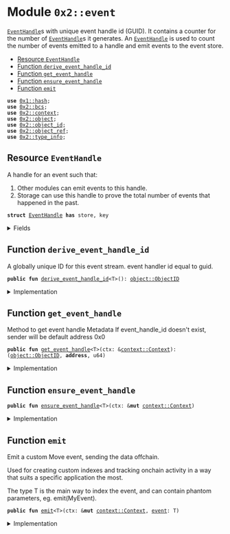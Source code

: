 
<a name="0x2_event"></a>

# Module `0x2::event`

<code><a href="event.md#0x2_event_EventHandle">EventHandle</a></code>s with unique event handle id (GUID). It contains a counter for the number
of <code><a href="event.md#0x2_event_EventHandle">EventHandle</a></code>s it generates. An <code><a href="event.md#0x2_event_EventHandle">EventHandle</a></code> is used to count the number of
events emitted to a handle and emit events to the event store.


-  [Resource `EventHandle`](#0x2_event_EventHandle)
-  [Function `derive_event_handle_id`](#0x2_event_derive_event_handle_id)
-  [Function `get_event_handle`](#0x2_event_get_event_handle)
-  [Function `ensure_event_handle`](#0x2_event_ensure_event_handle)
-  [Function `emit`](#0x2_event_emit)


<pre><code><b>use</b> <a href="">0x1::hash</a>;
<b>use</b> <a href="bcs.md#0x2_bcs">0x2::bcs</a>;
<b>use</b> <a href="context.md#0x2_context">0x2::context</a>;
<b>use</b> <a href="object.md#0x2_object">0x2::object</a>;
<b>use</b> <a href="object_id.md#0x2_object_id">0x2::object_id</a>;
<b>use</b> <a href="object_ref.md#0x2_object_ref">0x2::object_ref</a>;
<b>use</b> <a href="type_info.md#0x2_type_info">0x2::type_info</a>;
</code></pre>



<a name="0x2_event_EventHandle"></a>

## Resource `EventHandle`

A handle for an event such that:
1. Other modules can emit events to this handle.
2. Storage can use this handle to prove the total number of events that happened in the past.


<pre><code><b>struct</b> <a href="event.md#0x2_event_EventHandle">EventHandle</a> <b>has</b> store, key
</code></pre>



<details>
<summary>Fields</summary>


<dl>
<dt>
<code>counter: u64</code>
</dt>
<dd>
 Total number of events emitted to this event stream.
</dd>
</dl>


</details>

<a name="0x2_event_derive_event_handle_id"></a>

## Function `derive_event_handle_id`

A globally unique ID for this event stream. event handler id equal to guid.


<pre><code><b>public</b> <b>fun</b> <a href="event.md#0x2_event_derive_event_handle_id">derive_event_handle_id</a>&lt;T&gt;(): <a href="object.md#0x2_object_ObjectID">object::ObjectID</a>
</code></pre>



<details>
<summary>Implementation</summary>


<pre><code><b>public</b> <b>fun</b> <a href="event.md#0x2_event_derive_event_handle_id">derive_event_handle_id</a>&lt;T&gt;(): ObjectID {
    <b>let</b> <a href="type_info.md#0x2_type_info">type_info</a> = <a href="type_info.md#0x2_type_info_type_of">type_info::type_of</a>&lt;T&gt;();
    <b>let</b> event_handle_address = bcs::to_address(<a href="_sha3_256">hash::sha3_256</a>(<a href="_to_bytes">bcs::to_bytes</a>(&<a href="type_info.md#0x2_type_info">type_info</a>)));
    <a href="object.md#0x2_object_address_to_object_id">object::address_to_object_id</a>(event_handle_address)
}
</code></pre>



</details>

<a name="0x2_event_get_event_handle"></a>

## Function `get_event_handle`

Method to get event handle Metadata
If event_handle_id doesn't exist, sender will be default address 0x0


<pre><code><b>public</b> <b>fun</b> <a href="event.md#0x2_event_get_event_handle">get_event_handle</a>&lt;T&gt;(ctx: &<a href="context.md#0x2_context_Context">context::Context</a>): (<a href="object.md#0x2_object_ObjectID">object::ObjectID</a>, <b>address</b>, u64)
</code></pre>



<details>
<summary>Implementation</summary>


<pre><code><b>public</b> <b>fun</b> <a href="event.md#0x2_event_get_event_handle">get_event_handle</a>&lt;T&gt;(ctx: &Context): (ObjectID, <b>address</b>, u64) {
    <b>let</b> event_handle_id = <a href="event.md#0x2_event_derive_event_handle_id">derive_event_handle_id</a>&lt;T&gt;();
    <b>let</b> sender = @0x0;
    <b>let</b> event_seq = 0;
    <b>if</b> (<a href="event.md#0x2_event_exists_event_handle">exists_event_handle</a>&lt;T&gt;(ctx)) {
        <b>let</b> event_handle = <a href="event.md#0x2_event_borrow_event_handle">borrow_event_handle</a>&lt;T&gt;(ctx);
        event_seq = event_handle.counter;
        sender = <a href="event.md#0x2_event_get_event_handle_owner">get_event_handle_owner</a>&lt;T&gt;(ctx);
    };
    (event_handle_id, sender, event_seq)
}
</code></pre>



</details>

<a name="0x2_event_ensure_event_handle"></a>

## Function `ensure_event_handle`



<pre><code><b>public</b> <b>fun</b> <a href="event.md#0x2_event_ensure_event_handle">ensure_event_handle</a>&lt;T&gt;(ctx: &<b>mut</b> <a href="context.md#0x2_context_Context">context::Context</a>)
</code></pre>



<details>
<summary>Implementation</summary>


<pre><code><b>public</b> <b>fun</b> <a href="event.md#0x2_event_ensure_event_handle">ensure_event_handle</a>&lt;T&gt;(ctx: &<b>mut</b> Context) {
    <b>if</b> (!<a href="event.md#0x2_event_exists_event_handle">exists_event_handle</a>&lt;T&gt;(ctx)) {
        <a href="event.md#0x2_event_new_event_handle">new_event_handle</a>&lt;T&gt;(ctx);
    }
}
</code></pre>



</details>

<a name="0x2_event_emit"></a>

## Function `emit`

Emit a custom Move event, sending the data offchain.

Used for creating custom indexes and tracking onchain
activity in a way that suits a specific application the most.

The type T is the main way to index the event, and can contain
phantom parameters, eg. emit(MyEvent<phantom T>).


<pre><code><b>public</b> <b>fun</b> <a href="event.md#0x2_event_emit">emit</a>&lt;T&gt;(ctx: &<b>mut</b> <a href="context.md#0x2_context_Context">context::Context</a>, <a href="event.md#0x2_event">event</a>: T)
</code></pre>



<details>
<summary>Implementation</summary>


<pre><code><b>public</b> <b>fun</b> <a href="event.md#0x2_event_emit">emit</a>&lt;T&gt;(ctx: &<b>mut</b> Context, <a href="event.md#0x2_event">event</a>: T) {
    <a href="event.md#0x2_event_ensure_event_handle">ensure_event_handle</a>&lt;T&gt;(ctx);
    <b>let</b> event_handle_id = <a href="event.md#0x2_event_derive_event_handle_id">derive_event_handle_id</a>&lt;T&gt;();
    <b>let</b> event_handle_ref = <a href="event.md#0x2_event_borrow_event_handle_mut">borrow_event_handle_mut</a>&lt;T&gt;(ctx);
    <a href="event.md#0x2_event_native_emit">native_emit</a>&lt;T&gt;(&event_handle_id, event_handle_ref.counter, <a href="event.md#0x2_event">event</a>);
    event_handle_ref.counter = event_handle_ref.counter + 1;
}
</code></pre>



</details>
